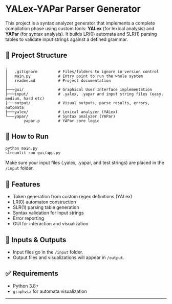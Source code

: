 # YALex-YAPar Parser Generator

This project is a syntax analyzer generator that implements a complete compilation phase using custom tools: **YALex** (for lexical analysis) and **YAPar** (for syntax analysis). It builds LR(0) automata and SLR(1) parsing tables to validate input strings against a defined grammar.

## 📁 Project Structure

```
.
│   .gitignore         # Files/folders to ignore in version control
│   main.py            # Entry point to run the whole system
│   readme.md          # Project documentation
│
├───gui/               # Graphical User Interface implementation
├───input/             # .yalex, .yapar and input string files (easy, medium, hard etc)
├───output/            # Visual outputs, parse results, errors, automata
├───yalex/             # Lexical analyzer (YALex)
└───yapar/             # Syntax analyzer (YAPar)
        yapar.p        # YAPar core logic
```

## 🚀 How to Run

```bash
python main.py 
streamlit run gui/app.py
```

Make sure your input files (.yalex, .yapar, and test strings) are placed in the `/input` folder.

## 📌 Features

- Token generation from custom regex definitions (YALex)
- LR(0) automaton construction
- SLR(1) parsing table generation
- Syntax validation for input strings
- Error reporting
- GUI for interaction and visualization

## 📂 Inputs & Outputs

- Input files go in the `/input` folder.
- Output files and visualizations will appear in `/output`.

## ✅ Requirements

- Python 3.8+
- `graphviz` for automata visualization

---

